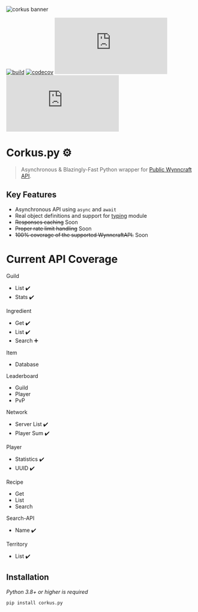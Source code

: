 ![corkus banner](https://i.imgur.com/8FjYte1.gif)


[![build](https://github.com/MrBartusek/corkus.py/actions/workflows/main.yml/badge.svg)](https://github.com/MrBartusek/corkus.py/actions) [![codecov](https://codecov.io/gh/MrBartusek/corkus.py/branch/main/graph/badge.svg?token=oZbLlhqRKJ)](https://codecov.io/gh/MrBartusek/corkus.py) [![PyPI](https://img.shields.io/pypi/v/corkus.py)](https://pypi.org/project/corkus.py/) [![PyPI - Python Version](https://img.shields.io/pypi/pyversions/corkus.py)](https://pypi.org/project/corkus.py/)

# Corkus.py ⚙️

> Asynchronous & Blazingly-Fast Python wrapper for [Public Wynncraft API](https://docs.wynncraft.com).

## Key Features

- Asynchronous API using `async` and `await`
- Real object definitions and support for [typing](https://docs.python.org/3/library/typing.html) module
- ~~Responses caching~~ Soon
- ~~Proper rate limit handling~~ Soon
- ~~100% coverage of the supported WynncraftAPI.~~ Soon

# Current API Coverage

Guild
- List ✔️
- Stats ✔️

Ingredient
- Get ✔️
- List ✔️
- Search ➕

Item
- Database

Leaderboard
- Guild
- Player
- PvP

Network
- Server List ✔️
- Player Sum ✔️

Player
- Statistics ✔️
- UUID ✔️

Recipe
- Get
- List
- Search

Search-API
- Name ✔️

Territory
- List ✔️


## Installation

*Python 3.8+ or higher is required*
```shell
pip install corkus.py
```
